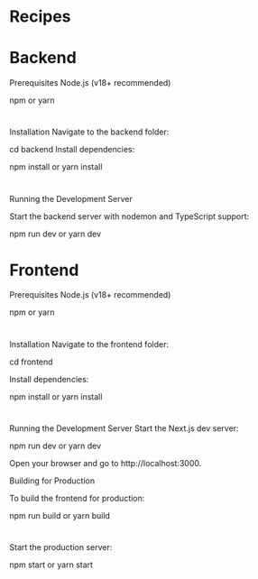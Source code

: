 # Recipes

# Backend

Prerequisites
Node.js (v18+ recommended)

npm or yarn

#

Installation
Navigate to the backend folder:

cd backend
Install dependencies:

npm install or yarn install

#

Running the Development Server

Start the backend server with nodemon and TypeScript support:

npm run dev or yarn dev

# Frontend

Prerequisites
Node.js (v18+ recommended)

npm or yarn

#

Installation
Navigate to the frontend folder:

cd frontend

Install dependencies:

npm install or yarn install

#

Running the Development Server
Start the Next.js dev server:

npm run dev or yarn dev

Open your browser and go to http://localhost:3000.

Building for Production

To build the frontend for production:

npm run build or yarn build

#

Start the production server:

npm start or yarn start
